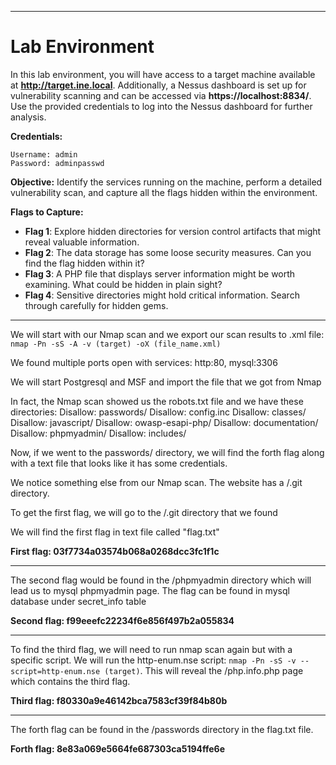 
---

# Lab Environment

In this lab environment, you will have access to a target machine available at **http://target.ine.local**. Additionally, a Nessus dashboard is set up for vulnerability scanning and can be accessed via **https://localhost:8834/**. Use the provided credentials to log into the Nessus dashboard for further analysis.

**Credentials:**

```
Username: admin
Password: adminpasswd
```

**Objective:** Identify the services running on the machine, perform a detailed vulnerability scan, and capture all the flags hidden within the environment.

**Flags to Capture:**

- **Flag 1**: Explore hidden directories for version control artifacts that might reveal valuable information.
- **Flag 2**: The data storage has some loose security measures. Can you find the flag hidden within it?
- **Flag 3**: A PHP file that displays server information might be worth examining. What could be hidden in plain sight?
- **Flag 4**: Sensitive directories might hold critical information. Search through carefully for hidden gems.

---

We will start with our Nmap scan and we export our scan results to .xml file: `nmap -Pn -sS -A -v (target) -oX (file_name.xml)`

We found multiple ports open with services: http:80, mysql:3306

We will start Postgresql and MSF and import the file that we got from Nmap

In fact, the Nmap scan showed us the robots.txt file and we have these directories:
Disallow: passwords/
Disallow: config.inc
Disallow: classes/
Disallow: javascript/
Disallow: owasp-esapi-php/
Disallow: documentation/
Disallow: phpmyadmin/
Disallow: includes/

Now, if we went to the passwords/ directory, we will find the forth flag along with a text file that looks like it has some credentials.

We notice something else from our Nmap scan. The website has a /.git directory.

To get the first flag, we will go to the /.git directory that we found

We will find the first flag in text file called "flag.txt"

**First flag: 03f7734a03574b068a0268dcc3fc1f1c**

---

The second flag would be found in the /phpmyadmin directory which will lead us to mysql phpmyadmin page. The flag can be found in mysql database under secret_info table

**Second flag: f99eeefc22234f6e856f497b2a055834**

---

To find the third flag, we will need to run nmap scan again but with a specific script. We will run the http-enum.nse script: `nmap -Pn -sS -v --script=http-enum.nse (target)`. This will reveal the /php.info.php page which contains the third flag.

**Third flag: f80330a9e46142bca7583cf39f84b80b**

---

The forth flag can be found in the /passwords directory in the flag.txt file.

**Forth flag: 8e83a069e5664fe687303ca5194ffe6e**


